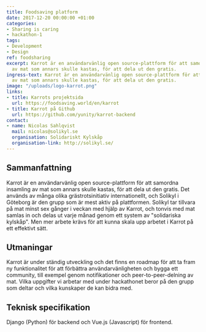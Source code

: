 ```yaml
---
title: Foodsaving platform
date: 2017-12-20 00:00:00 +01:00
categories:
- Sharing is caring
- hackathon-1
tags:
- Development
- Design
ref: foodsharing
excerpt: Karrot är en användarvänlig open source-plattform för att samordna insamling
  av mat som annars skulle kastas, för att dela ut den gratis.
ingress-text: Karrot är en användarvänlig open source-plattform för att samordna insamling
  av mat som annars skulle kastas, för att dela ut den gratis.
image: "/uploads/logo-karrot.png"
links:
- title: Karrots projektsida
  url: https://foodsaving.world/en/karrot
- title: Karrot på Github
  url: https://github.com/yunity/karrot-backend
contact:
- name: Nicolas Sahlqvist
  mail: nicolas@solikyl.se
  organisation: Solidariskt Kylskåp
  organisation-link: http://solikyl.se/
---
```


## Sammanfattning
Karrot är en användarvänlig open source-plattform för att samordna insamling av mat som annars skulle kastas, för att dela ut den gratis. Det används av många olika grästrotsinitiativ internationellt, och Solikyl i Göteborg är den grupp som är mest aktiv på plattformen. Solikyl tar tillvara på mat minst sex gånger i veckan med hjälp av Karrot, och tonvis med mat samlas in och delas ut varje månad genom ett system av \"solidariska kylskåp\". Men mer arbete krävs för att kunna skala upp arbetet i Karrot på ett effektivt sätt.

## Utmaningar
Karrot är under ständig utveckling och det finns en roadmap för att ta fram ny funktionalitet för att förbättra användarvänligheten och bygga ett community, till exempel genom notifikationer och peer-to-peer-delning av mat. Vilka uppgifter vi arbetar med under hackathonet beror på den grupp som deltar och vilka kunskaper de kan bidra med.

## Teknisk specifikation
Django (Python) för backend och Vue.js (Javascript) för frontend.
